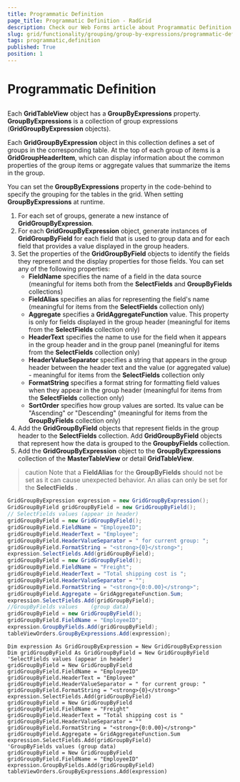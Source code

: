 ```yaml
---
title: Programmatic Definition
page_title: Programmatic Definition - RadGrid
description: Check our Web Forms article about Programmatic Definition.
slug: grid/functionality/grouping/group-by-expressions/programmatic-definition
tags: programmatic,definition
published: True
position: 1
---
```


# Programmatic Definition



## 

Each **GridTableView** object has a **GroupByExpressions** property. **GroupByExpressions** is a collection of group expressions (**GridGroupByExpression** objects).

Each **GridGroupByExpression** object in this collection defines a set of groups in the corresponding table. At the top of each group of items is a **GridGroupHeaderItem**, which can display information about the common properties of the group items or aggregate values that summarize the items in the group.

You can set the **GroupByExpressions** property in the code-behind to specify the grouping for the tables in the grid. When setting **GroupByExpressions** at runtime.

1. For each set of groups, generate a new instance of **GridGroupByExpression**.
2. For each **GridGroupByExpression** object, generate instances of **GridGroupByField** for each field that is used to group data and for each field that provides a value displayed in the group headers.
3. Set the properties of the **GridGroupByField** objects to identify the fields they represent and the display properties for those fields. You can set any of the following properties:
	* **FieldName** specifies the name of a field in the data source (meaningful for items both from the **SelectFields** and **GroupByFields** collections)
	* **FieldAlias** specifies an alias for representing the field's name (meaningful for items from the **SelectFields** collection only)
	* **Aggregate** specifies a **GridAggregateFunction** value. This property is only for fields displayed in the group header (meaningful for items from the **SelectFields** collection only)
	* **HeaderText** specifies the name to use for the field when it appears in the group header and in the group panel (meaningful for items from the **SelectFields** collection only)
	* **HeaderValueSeparator** specifies a string that appears in the group header between the header text and the value (or aggregated value) - meaningful for items from the **SelectFields** collection only
	* **FormatString** specifies a format string for formatting field values when they appear in the group header (meaningful for items from the **SelectFields** collection only)
	* **SortOrder** specifies how group values are sorted. Its value can be "Ascending" or "Descending" (meaningful for items from the **GroupByFields** collection only)
4. Add the **GridGroupByField** objects that represent fields in the group header to the **SelectFields** collection. Add **GridGroupByField** objects that represent how the data is grouped to the **GroupbyFields** collection.
5. Add the **GridGroupByExpression** object to the **GroupByExpressions** collection of the **MasterTableView** or detail **GridTableView**.

>caution Note that a **FieldAlias** for the **GroupByFields** should not be set as it can cause unexpected behavior. An alias can only be set for the **SelectFields** .
>


````C#	
GridGroupByExpression expression = new GridGroupByExpression();
GridGroupByField gridGroupByField = new GridGroupByField();
// SelectFields values (appear in header)
gridGroupByField = new GridGroupByField();
gridGroupByField.FieldName = "EmployeeID";
gridGroupByField.HeaderText = "Employee";
gridGroupByField.HeaderValueSeparator = " for current group: ";
gridGroupByField.FormatString = "<strong>{0}</strong>";
expression.SelectFields.Add(gridGroupByField);
gridGroupByField = new GridGroupByField();
gridGroupByField.FieldName = "Freight";
gridGroupByField.HeaderText = "Total shipping cost is ";
gridGroupByField.HeaderValueSeparator = "";
gridGroupByField.FormatString = "<strong>{0:0.00}</strong>";
gridGroupByField.Aggregate = GridAggregateFunction.Sum;
expression.SelectFields.Add(gridGroupByField);
//GroupByFields values    (group data)
gridGroupByField = new GridGroupByField();
gridGroupByField.FieldName = "EmployeeID";
expression.GroupByFields.Add(gridGroupByField);
tableViewOrders.GroupByExpressions.Add(expression);
````
````VB
Dim expression As GridGroupByExpression = New GridGroupByExpression
Dim gridGroupByField As GridGroupByField = New GridGroupByField
'SelectFields values (appear in header)
gridGroupByField = New GridGroupByField
gridGroupByField.FieldName = "EmployeeID"
gridGroupByField.HeaderText = "Employee"
gridGroupByField.HeaderValueSeparator = " for current group: "
gridGroupByField.FormatString = "<strong>{0}</strong>"
expression.SelectFields.Add(gridGroupByField)
gridGroupByField = New GridGroupByField
gridGroupByField.FieldName = "Freight"
gridGroupByField.HeaderText = "Total shipping cost is "
gridGroupByField.HeaderValueSeparator = ""
gridGroupByField.FormatString = "<strong>{0:0.00}</strong>"
gridGroupByField.Aggregate = GridAggregateFunction.Sum
expression.SelectFields.Add(gridGroupByField)
'GroupByFields values (group data)
gridGroupByField = New GridGroupByField
gridGroupByField.FieldName = "EmployeeID"
expression.GroupByFields.Add(gridGroupByField)
tableViewOrders.GroupByExpressions.Add(expression) 			
````

